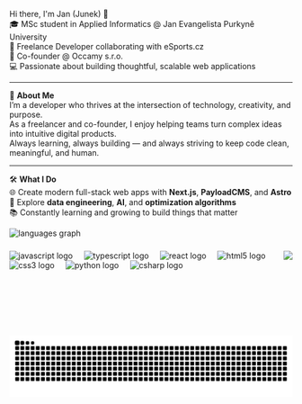 Hi there, I'm Jan (Junek) 👋  
🎓 MSc student in Applied Informatics @ Jan Evangelista Purkyně University  
💼 Freelance Developer collaborating with eSports.cz  
🚀 Co-founder @ Occamy s.r.o.  
💻 Passionate about building thoughtful, scalable web applications  

---

🌟 **About Me**  
I’m a developer who thrives at the intersection of technology, creativity, and purpose.  
As a freelancer and co-founder, I enjoy helping teams turn complex ideas into intuitive digital products.  
Always learning, always building — and always striving to keep code clean, meaningful, and human.

---

🛠️ **What I Do**  
🌐 Create modern full-stack web apps with **Next.js**, **PayloadCMS**, and **Astro**  
🧠 Explore **data engineering**, **AI**, and **optimization algorithms**  
📚 Constantly learning and growing to build things that matter

<div align="left">
  <img src="https://github-readme-stats.vercel.app/api/top-langs?username=JunekCZ&locale=en&hide_title=false&layout=compact&card_width=320&langs_count=5&theme=dark&hide_border=true" height="150" alt="languages graph"  />
</div>

###

<img align="right" height="150" src="https://tenor.com/bvYxL.gif"  />

###

<div align="left">
  <img src="https://cdn.jsdelivr.net/gh/devicons/devicon/icons/javascript/javascript-original.svg" height="30" alt="javascript logo"  />
  <img width="12" />
  <img src="https://cdn.jsdelivr.net/gh/devicons/devicon/icons/typescript/typescript-original.svg" height="30" alt="typescript logo"  />
  <img width="12" />
  <img src="https://cdn.jsdelivr.net/gh/devicons/devicon/icons/react/react-original.svg" height="30" alt="react logo"  />
  <img width="12" />
  <img src="https://cdn.jsdelivr.net/gh/devicons/devicon/icons/html5/html5-original.svg" height="30" alt="html5 logo"  />
  <img width="12" />
  <img src="https://cdn.jsdelivr.net/gh/devicons/devicon/icons/css3/css3-original.svg" height="30" alt="css3 logo"  />
  <img width="12" />
  <img src="https://cdn.jsdelivr.net/gh/devicons/devicon/icons/python/python-original.svg" height="30" alt="python logo"  />
  <img width="12" />
  <img src="https://cdn.jsdelivr.net/gh/devicons/devicon/icons/csharp/csharp-original.svg" height="30" alt="csharp logo"  />
</div>

###

<br clear="both">

<img src="https://raw.githubusercontent.com/JunekCZ/JunekCZ/output/snake.svg" alt="Snake animation" />
